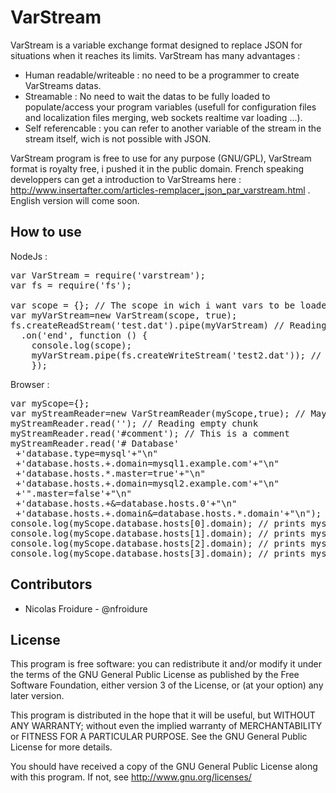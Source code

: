 VarStream
============

VarStream is a variable exchange format designed to replace JSON for situations when it reaches its limits. VarStream has many advantages :
- Human readable/writeable : no need to be a programmer to create VarStreams datas.
- Streamable : No need to wait the datas to be fully loaded to populate/access your program variables (usefull for configuration files and localization files merging, web sockets realtime var loading ...).
- Self referencable : you can refer to another variable of the stream in the stream itself, wich is not possible with JSON.

VarStream program is free to use for any purpose (GNU/GPL), VarStream format is royalty free, i pushed it in the public domain. French speaking developpers can get a introduction to VarStreams here : http://www.insertafter.com/articles-remplacer_json_par_varstream.html . English version will come soon.

How to use
-------------

NodeJs :
<pre>
var VarStream = require('varstream');
var fs = require('fs');

var scope = {}; // The scope in wich i want vars to be loaded
var myVarStream=new VarStream(scope, true);
fs.createReadStream('test.dat').pipe(myVarStream) // Reading var stream from a ReadStream
  .on('end', function () {
	console.log(scope);
	myVarStream.pipe(fs.createWriteStream('test2.dat')); // Piping VarStream to a WriteStream
	});
</pre>

Browser :
<pre>
var myScope={};
var myStreamReader=new VarStreamReader(myScope,true); // May use XHR to load VarStreams
myStreamReader.read(''); // Reading empty chunk
myStreamReader.read('#comment'); // This is a comment
myStreamReader.read('# Database'
 +'database.type=mysql'+"\n"
 +'database.hosts.+.domain=mysql1.example.com'+"\n"
 +'database.hosts.*.master=true'+"\n"
 +'database.hosts.+.domain=mysql2.example.com'+"\n"
 +'".master=false'+"\n"
 +'database.hosts.+&=database.hosts.0'+"\n"
 +'database.hosts.+.domain&=database.hosts.*.domain'+"\n"); // A more complicated chunk
console.log(myScope.database.hosts[0].domain); // prints mysql1.example.com
console.log(myScope.database.hosts[1].domain); // prints mysql2.example.com
console.log(myScope.database.hosts[2].domain); // prints mysql1.example.com
console.log(myScope.database.hosts[3].domain); // prints mysql2.example.com
</pre>

Contributors
-------------
* Nicolas Froidure - @nfroidure

License
-------
This program is free software: you can redistribute it and/or modify it under the terms of the GNU General Public License as published by the Free Software Foundation, either version 3 of the License, or (at your option) any later version.

This program is distributed in the hope that it will be useful, but WITHOUT ANY WARRANTY; without even the implied warranty of MERCHANTABILITY or FITNESS FOR A PARTICULAR PURPOSE.  See the GNU General Public License for more details.

You should have received a copy of the GNU General Public License along with this program.  If not, see <http://www.gnu.org/licenses/>
